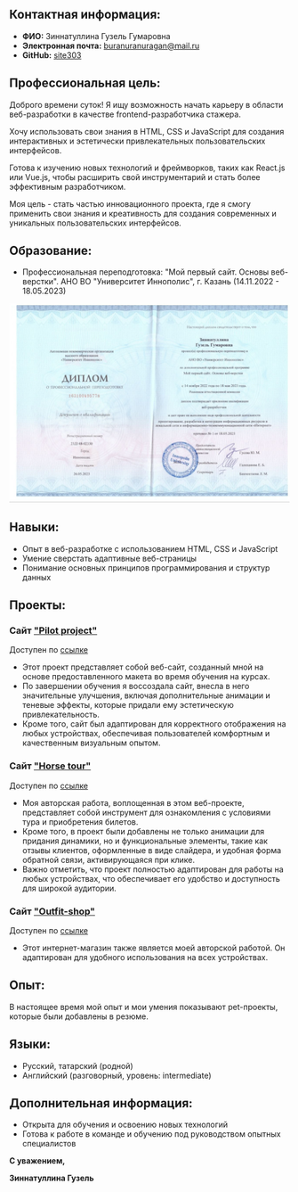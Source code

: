 ## Контактная информация:

* **ФИО:** Зиннатуллина Гузель Гумаровна
* **Электронная почта:** buranuranuragan@mail.ru
* **GitHub:** [site303](https://github.com/site303)

## Профессиональная цель:

Доброго времени суток! Я ищу возможность начать карьеру в области веб-разработки в качестве frontend-разработчика стажера. 

Хочу использовать свои знания в HTML, CSS и JavaScript для создания интерактивных и эстетически привлекательных пользовательских интерфейсов. 

Готова к изучению новых технологий и фреймворков, таких как React.js или Vue.js, чтобы расширить свой инструментарий и стать более эффективным разработчиком. 

Моя цель - стать частью инновационного проекта, где я смогу применить свои знания и креативность для создания современных и уникальных пользовательских интерфейсов.

## Образование:

* Профессиональная переподготовка: "Мой первый сайт. Основы веб-верстки". АНО ВО "Университет Иннополис", г. Казань (14.11.2022 - 18.05.2023)

![Диплом](./document.jpg)

## Навыки:

* Опыт в веб-разработке с использованием HTML, CSS и JavaScript
* Умение сверстать адаптивные веб-страницы
* Понимание основных принципов программирования и структур данных

## Проекты:

### Сайт ["Pilot project"](https://github.com/site303/pilot-project)

Доступен по [ссылке](https://melodic-lokum-ebe760.netlify.app)

* Этот проект представляет собой веб-сайт, созданный мной на основе предоставленного макета во время обучения на курсах. 
* По завершении обучения я воссоздала сайт, внесла в него значительные улучшения, включая дополнительные анимации и теневые эффекты, которые придали ему эстетическую привлекательность. 
* Кроме того, сайт был адаптирован для корректного отображения на любых устройствах, обеспечивая пользователей комфортным и качественным визуальным опытом.


### Сайт ["Horse tour"](https://github.com/site303/horse-tour)

Доступен по [ссылке](https://leafy-toffee-f25a9b.netlify.app)

* Моя авторская работа, воплощенная в этом веб-проекте, представляет собой инструмент для ознакомления с условиями тура и приобретения билетов. 
* Кроме того, в проект были добавлены не только анимации для придания динамики, но и функциональные элементы, такие как отзывы клиентов, оформленные в виде слайдера, и удобная форма обратной связи, активирующаяся при клике. 
* Важно отметить, что проект полностью адаптирован для работы на любых устройствах, что обеспечивает его удобство и доступность для широкой аудитории.

### Сайт ["Outfit-shop"](https://github.com/site303/outfit-shop)

Доступен по [ссылке](https://cool-gingersnap-775547.netlify.app) 

* Этот интернет-магазин также является моей авторской работой. Он адаптирован                            для удобного использования на всех устройствах. 

## Опыт:
В настоящее время мой опыт и мои умения показывают pet-проекты, которые были добавлены в резюме. 

## Языки:

* Русский, татарский (родной)
* Английский (разговорный, уровень: intermediate)

## Дополнительная информация:

* Открыта для обучения и освоению новых технологий
* Готова к работе в команде и обучению под руководством опытных специалистов

**С уважением,**

**Зиннатуллина Гузель**